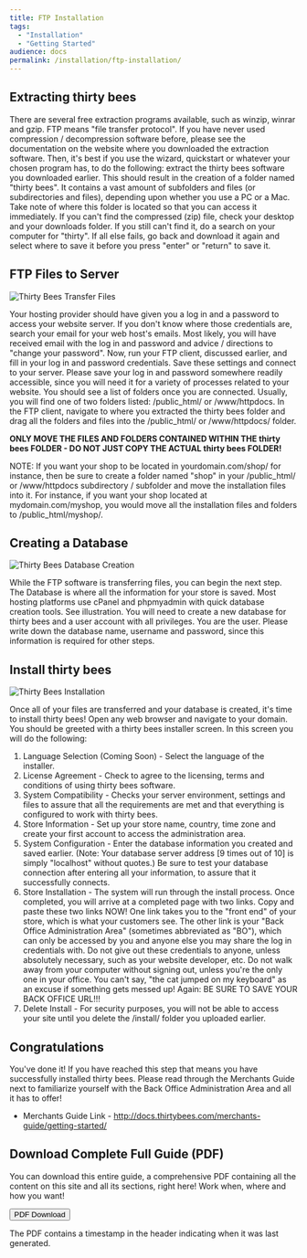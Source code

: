 ```yaml
---
title: FTP Installation
tags:
  - "Installation"
  - "Getting Started"
audience: docs
permalink: /installation/ftp-installation/
---
```


## Extracting thirty bees

There are several free extraction programs available, such as winzip, winrar and gzip. FTP means "file transfer protocol". If you have never used compression / decompression software before, please see the documentation on the website where you downloaded the extraction software. Then, it's best if you use the wizard, quickstart or whatever your chosen program has, to do the following: extract the thirty bees software you downloaded earlier.  This should result in the creation of a folder named "thirty bees".  It contains a vast amount of subfolders and files (or subdirectories and files), depending upon whether you use a PC or a Mac.  Take note of where this folder is located so that you can access it immediately.  If you can't find the compressed (zip) file, check your desktop and your downloads folder. If you still can't find it, do a search on your computer for "thirty". If all else fails, go back and download it again and select where to save it before you press "enter" or "return" to save it.

## FTP Files to Server
![Thirty Bees Transfer Files]({{base}}/thirtybees/images/installation/installation-ftp_installation-transfer_files.jpg  "Thirty Bees Transfer Files")

Your hosting provider should have given you a log in and a password to access your website server. If you don't know where those credentials are, search your email for your web host's emails. Most likely, you will have received email with the log in and password and advice / directions to "change your password". Now, run your FTP client, discussed earlier, and fill in your log in and password credentials. Save these settings and connect to your server.  Please save your log in and password somewhere readily accessible, since you will need it for a variety of processes related to your website. You should see a list of folders once you are connected.  Usually, you will find one of two folders listed: /public_html/ or /www/httpdocs.  In the FTP client, navigate to where you extracted the thirty bees folder and drag all the folders and files into the /public_html/ or /www/httpdocs/ folder.

**ONLY MOVE THE FILES AND FOLDERS CONTAINED WITHIN THE thirty bees FOLDER - DO NOT JUST COPY THE ACTUAL thirty bees FOLDER!**

NOTE: If you want your shop to be located in yourdomain.com/shop/ for instance, then be sure to create a folder named "shop" in your /public_html/ or /www/httpdocs subdirectory / subfolder and move the installation files into it.  For instance, if you want your shop located at mydomain.com/myshop, you would move all the installation files and folders to /public_html/myshop/.

## Creating a Database
![Thirty Bees Database Creation]({{base}}/thirtybees/images/installation/installation-ftp_installation-db_creation.jpg  "Thirty Bees Database Creation")

While the FTP software is transferring files, you can begin the next step.  The Database is where all the information for your store is saved.  Most hosting platforms use cPanel and phpmyadmin with quick database creation tools. See illustration.  You will need to create a new database for thirty bees and a user account with all privileges. You are the user. Please write down the database name, username and password, since this information is required for other steps.

## Install thirty bees
![Thirty Bees Installation]({{base}}/thirtybees/images/installation/installation-ftp_installation-thirtybees_installer.jpg  "Thirty Bees Installation")

Once all of your files are transferred and your database is created, it's time to install thirty bees!  Open any web browser and navigate to your domain.  You should be greeted with a thirty bees installer screen.  In this screen you will do the following:

1. Language Selection (Coming Soon) - Select the language of the installer.
2. License Agreement - Check to agree to the licensing, terms and conditions of using thirty bees software.
3. System Compatibility - Checks your server environment, settings and files to assure that all the requirements are met and that everything is configured to work with thirty bees.
4. Store Information - Set up your store name, country, time zone and create your first account to access the administration area.
5. System Configuration - Enter the database information you created and saved earlier. (Note: Your database server address [9 times out of 10] is simply "localhost" without quotes.)  Be sure to test your database connection after entering all your information, to assure that it successfully connects.
6. Store Installation - The system will run through the install process.  Once completed, you will arrive at a completed page with two links.  Copy and paste these two links NOW! One link takes you to the "front end" of your store, which is what your customers see.  The other link is your "Back Office Administration Area" (sometimes abbreviated as "BO"), which can only be accessed by you and anyone else you may share the log in credentials with. Do not give out these credentials to anyone, unless absolutely necessary, such as your website developer, etc. Do not walk away from your computer without signing out, unless you're the only one in your office. You can't say, "the cat jumped on my keyboard" as an excuse if something gets messed up! Again: BE SURE TO SAVE YOUR BACK OFFICE URL!!!
7. Delete Install - For security purposes, you will not be able to access your site until you delete the /install/ folder you uploaded earlier. 

## Congratulations

You've done it!  If you have reached this step that means you have successfully installed thirty bees. Please read through the Merchants Guide next to familiarize yourself with the Back Office Administration Area and all it has to offer!

* Merchants Guide Link - http://docs.thirtybees.com/merchants-guide/getting-started/

## Download Complete Full Guide (PDF)

You can download this entire guide, a comprehensive PDF containing all the content on this site and all its sections, right here!  Work when, where and how you want!

<a target="_blank" class="noCrossRef" href="{{base}}/thirtybees/pdf/thirtybees_devdocs.pdf"><button type="button" class="btn btn-default" aria-label="Left Align"><span class="glyphicon glyphicon-download-alt" aria-hidden="true"></span> PDF Download</button></a>

The PDF contains a timestamp in the header indicating when it was last generated. 
